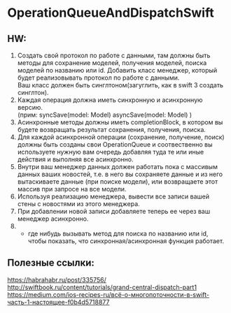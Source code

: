 # OperationQueueAndDispatchSwift

## HW: 
1. Создать свой протокол по работе с данными, там должны быть методы для сохранение моделей, получения моделей, поиска моделей по названию или id. Добавить класс менеджер, который будет реализовывать протокол по работе с данными.  
Ваш класс должен быть синглтоном(загуглить, как в swift 3 создать синглтон).   
2. Каждая операция должна иметь синхронную и асинхронную версию.   
(прим: syncSave(model: Model) asyncSave(model: Model) ) 
3. Асинхронные методы должны иметь completionBlock, в котором вы будете возвращать результат сохранения, получения, поиска.  
4. Для каждой асинхронной операции (сохранение, получение, поиск) должны быть созданы свои OperationQueue и соотвественно вы используете нужную вам очередь добавляя туда те или иные действия и выполняя все асинхронно.  
5. Внутри ваш менеджер данных должен работать пока с  массивым данных ваших новостей, т.е. в него вы сохраняете данные и из него вытаскиваете данные (при поиске модели), или возвращаете этот массив при запросе на все модели.   
6. Используя реализацию менеджера, вывести все записи вашей стены с новостями из этого менеджера.   
7. При добавлении новой записи добавляете теперь ее через ваш менеджер асинхронно.     
8. + где нибудь вызывать метод для поиска по названию или id, чтобы показать, что синхронная/асинхронная функция работает.  

## Полезные ссылки: 

https://habrahabr.ru/post/335756/ 
http://swiftbook.ru/content/tutorials/grand-central-dispatch-part1
https://medium.com/ios-recipes-ru/всё-о-многопоточности-в-swift-часть-1-настоящее-f0b4d5718877

